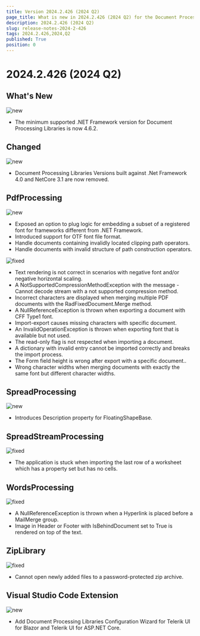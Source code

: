 ```yaml
---
title: Version 2024.2.426 (2024 Q2)
page_title: What is new in 2024.2.426 (2024 Q2) for the Document Processing Libraries
description: 2024.2.426 (2024 Q2)
slug: release-notes-2024-2-426 
tags: 2024.2.426,2024,Q2
published: True
position: 0
---
```



# 2024.2.426 (2024 Q2)


## What's New


![new](../images/new.png)

* The minimum supported .NET Framework version for Document Processing Libraries is now 4.6.2.

## Changed


![new](../images/new.png)

* Document Processing Libraries Versions built against .Net Framework 4.0 and NetCore 3.1 are now removed.

## PdfProcessing


![new](../images/new.png)

* Exposed an option to plug logic for embedding a subset of a registered font for frameworks different from .NET Framework.
* Introduced support for OTF font file format.
* Handle documents containing invalidly located clipping path operators.
* Handle documents with invalid structure of path construction operators.

![fixed](../images/fixed.png)

* Text rendering is not correct in scenarios with negative font and/or negative horizontal scaling.
* A NotSupportedCompressionMethodException with the message - Cannot decode stream with a not supported compression method.
* Incorrect characters are displayed when merging multiple PDF documents with the RadFixedDocument.Merge method.
* A NullReferenceException is thrown when exporting a document with CFF Type1 font.
* Import-export causes missing characters with specific document.
* An InvalidOperationException is thrown when exporting font that is available but not used.
* The read-only flag is not respected when importing a document.
* A dictionary with invalid entry cannot be imported correctly and breaks the import process.
* The Form field height is wrong after export with a specific document..
* Wrong character widths when merging documents with exactly the same font but different character widths.

## SpreadProcessing


![new](../images/new.png)

* Introduces Description property for FloatingShapeBase.

## SpreadStreamProcessing


![fixed](../images/fixed.png)

* The application is stuck when importing the last row of a worksheet which has a property set but has no cells.

## WordsProcessing


![fixed](../images/fixed.png)

* A NullReferenceException is thrown when a Hyperlink is placed before a MailMerge group.
* Image in Header or Footer with IsBehindDocument set to True is rendered on top of the text.

## ZipLibrary


![fixed](../images/fixed.png)

* Cannot open newly added files to a password-protected zip archive.
  
## Visual Studio Code Extension


![new](../images/new.png)

* Add Document Processing Libraries Configuration Wizard for Telerik UI for Blazor and Telerik UI for ASP.NET Core.
